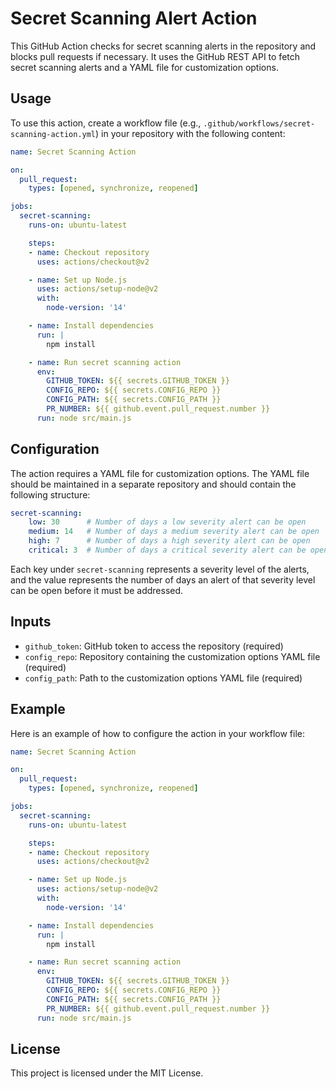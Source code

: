 # Secret Scanning Alert Action

This GitHub Action checks for secret scanning alerts in the repository and blocks pull requests if necessary. It uses the GitHub REST API to fetch secret scanning alerts and a YAML file for customization options.

## Usage

To use this action, create a workflow file (e.g., `.github/workflows/secret-scanning-action.yml`) in your repository with the following content:

```yaml
name: Secret Scanning Action

on:
  pull_request:
    types: [opened, synchronize, reopened]

jobs:
  secret-scanning:
    runs-on: ubuntu-latest

    steps:
    - name: Checkout repository
      uses: actions/checkout@v2

    - name: Set up Node.js
      uses: actions/setup-node@v2
      with:
        node-version: '14'

    - name: Install dependencies
      run: |
        npm install

    - name: Run secret scanning action
      env:
        GITHUB_TOKEN: ${{ secrets.GITHUB_TOKEN }}
        CONFIG_REPO: ${{ secrets.CONFIG_REPO }}
        CONFIG_PATH: ${{ secrets.CONFIG_PATH }}
        PR_NUMBER: ${{ github.event.pull_request.number }}
      run: node src/main.js
```

## Configuration

The action requires a YAML file for customization options. The YAML file should be maintained in a separate repository and should contain the following structure:

```yaml
secret-scanning:
    low: 30      # Number of days a low severity alert can be open
    medium: 14   # Number of days a medium severity alert can be open
    high: 7      # Number of days a high severity alert can be open
    critical: 3  # Number of days a critical severity alert can be open
```

Each key under `secret-scanning` represents a severity level of the alerts, and the value represents the number of days an alert of that severity level can be open before it must be addressed.

## Inputs

- `github_token`: GitHub token to access the repository (required)
- `config_repo`: Repository containing the customization options YAML file (required)
- `config_path`: Path to the customization options YAML file (required)

## Example

Here is an example of how to configure the action in your workflow file:

```yaml
name: Secret Scanning Action

on:
  pull_request:
    types: [opened, synchronize, reopened]

jobs:
  secret-scanning:
    runs-on: ubuntu-latest

    steps:
    - name: Checkout repository
      uses: actions/checkout@v2

    - name: Set up Node.js
      uses: actions/setup-node@v2
      with:
        node-version: '14'

    - name: Install dependencies
      run: |
        npm install

    - name: Run secret scanning action
      env:
        GITHUB_TOKEN: ${{ secrets.GITHUB_TOKEN }}
        CONFIG_REPO: ${{ secrets.CONFIG_REPO }}
        CONFIG_PATH: ${{ secrets.CONFIG_PATH }}
        PR_NUMBER: ${{ github.event.pull_request.number }}
      run: node src/main.js
```

## License

This project is licensed under the MIT License.

